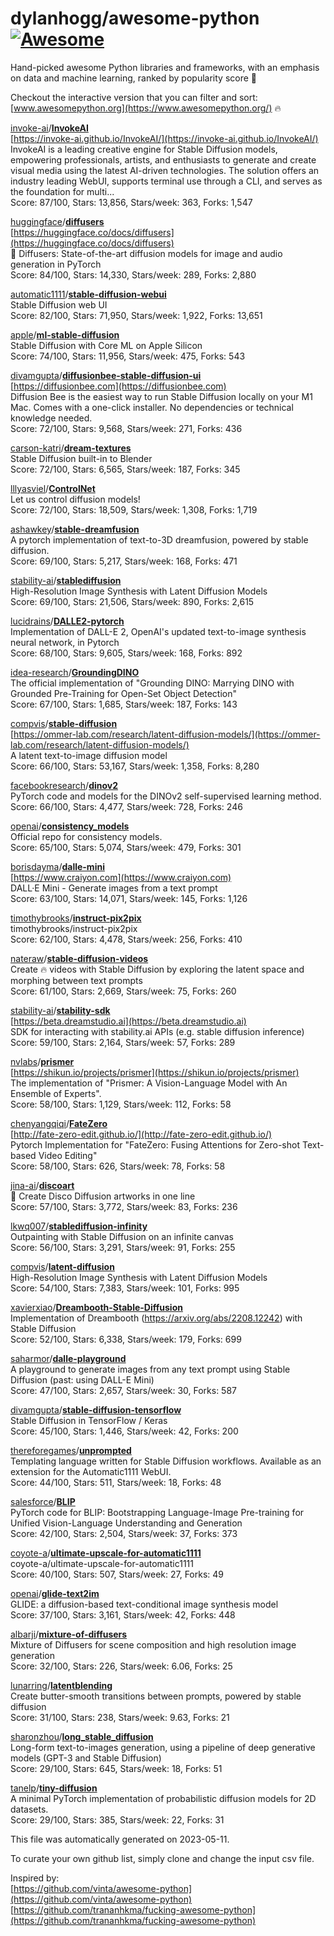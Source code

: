 # dylanhogg/awesome-python  [![Awesome](https://awesome.re/badge.svg)](https://awesome.re)  

Hand-picked awesome Python libraries and frameworks, 
with an emphasis on data and machine learning, ranked by popularity score 🐍  

Checkout the interactive version that you can filter and sort: 
[www.awesomepython.org](https://www.awesomepython.org/) 🔥  


<a href="https://github.com/invoke-ai)">invoke-ai</a>/<b><a href="https://github.com/invoke-ai/invokeai">InvokeAI</a></b>  
[https://invoke-ai.github.io/InvokeAI/](https://invoke-ai.github.io/InvokeAI/)  
InvokeAI is a leading creative engine for Stable Diffusion models, empowering professionals, artists, and enthusiasts to generate and create visual media using the latest AI-driven technologies. The solution offers an industry leading WebUI, supports terminal use through a CLI, and serves as the foundation for multi...  
Score: 87/100, Stars: 13,856, Stars/week: 363, Forks: 1,547  


<a href="https://github.com/huggingface)">huggingface</a>/<b><a href="https://github.com/huggingface/diffusers">diffusers</a></b>  
[https://huggingface.co/docs/diffusers](https://huggingface.co/docs/diffusers)  
🤗 Diffusers: State-of-the-art diffusion models for image and audio generation in PyTorch  
Score: 84/100, Stars: 14,330, Stars/week: 289, Forks: 2,880  


<a href="https://github.com/automatic1111)">automatic1111</a>/<b><a href="https://github.com/automatic1111/stable-diffusion-webui">stable-diffusion-webui</a></b>  
Stable Diffusion web UI  
Score: 82/100, Stars: 71,950, Stars/week: 1,922, Forks: 13,651  


<a href="https://github.com/apple)">apple</a>/<b><a href="https://github.com/apple/ml-stable-diffusion">ml-stable-diffusion</a></b>  
Stable Diffusion with Core ML on Apple Silicon  
Score: 74/100, Stars: 11,956, Stars/week: 475, Forks: 543  


<a href="https://github.com/divamgupta)">divamgupta</a>/<b><a href="https://github.com/divamgupta/diffusionbee-stable-diffusion-ui">diffusionbee-stable-diffusion-ui</a></b>  
[https://diffusionbee.com](https://diffusionbee.com)  
Diffusion Bee is the easiest way to run Stable Diffusion locally on your M1 Mac. Comes with a one-click installer. No dependencies or technical knowledge needed.  
Score: 72/100, Stars: 9,568, Stars/week: 271, Forks: 436  


<a href="https://github.com/carson-katri)">carson-katri</a>/<b><a href="https://github.com/carson-katri/dream-textures">dream-textures</a></b>  
Stable Diffusion built-in to Blender  
Score: 72/100, Stars: 6,565, Stars/week: 187, Forks: 345  


<a href="https://github.com/lllyasviel)">lllyasviel</a>/<b><a href="https://github.com/lllyasviel/controlnet">ControlNet</a></b>  
Let us control diffusion models!  
Score: 72/100, Stars: 18,509, Stars/week: 1,308, Forks: 1,719  


<a href="https://github.com/ashawkey)">ashawkey</a>/<b><a href="https://github.com/ashawkey/stable-dreamfusion">stable-dreamfusion</a></b>  
A pytorch implementation of text-to-3D dreamfusion, powered by stable diffusion.  
Score: 69/100, Stars: 5,217, Stars/week: 168, Forks: 471  


<a href="https://github.com/stability-ai)">stability-ai</a>/<b><a href="https://github.com/stability-ai/stablediffusion">stablediffusion</a></b>  
High-Resolution Image Synthesis with Latent Diffusion Models  
Score: 69/100, Stars: 21,506, Stars/week: 890, Forks: 2,615  


<a href="https://github.com/lucidrains)">lucidrains</a>/<b><a href="https://github.com/lucidrains/dalle2-pytorch">DALLE2-pytorch</a></b>  
Implementation of DALL-E 2, OpenAI's updated text-to-image synthesis neural network,  in Pytorch  
Score: 68/100, Stars: 9,605, Stars/week: 168, Forks: 892  


<a href="https://github.com/idea-research)">idea-research</a>/<b><a href="https://github.com/idea-research/groundingdino">GroundingDINO</a></b>  
The official implementation of "Grounding DINO: Marrying DINO with Grounded Pre-Training for Open-Set Object Detection"  
Score: 67/100, Stars: 1,685, Stars/week: 187, Forks: 143  


<a href="https://github.com/compvis)">compvis</a>/<b><a href="https://github.com/compvis/stable-diffusion">stable-diffusion</a></b>  
[https://ommer-lab.com/research/latent-diffusion-models/](https://ommer-lab.com/research/latent-diffusion-models/)  
A latent text-to-image diffusion model  
Score: 66/100, Stars: 53,167, Stars/week: 1,358, Forks: 8,280  


<a href="https://github.com/facebookresearch)">facebookresearch</a>/<b><a href="https://github.com/facebookresearch/dinov2">dinov2</a></b>  
PyTorch code and models for the DINOv2 self-supervised learning method.  
Score: 66/100, Stars: 4,477, Stars/week: 728, Forks: 246  


<a href="https://github.com/openai)">openai</a>/<b><a href="https://github.com/openai/consistency_models">consistency_models</a></b>  
Official repo for consistency models.  
Score: 65/100, Stars: 5,074, Stars/week: 479, Forks: 301  


<a href="https://github.com/borisdayma)">borisdayma</a>/<b><a href="https://github.com/borisdayma/dalle-mini">dalle-mini</a></b>  
[https://www.craiyon.com](https://www.craiyon.com)  
DALL·E Mini - Generate images from a text prompt  
Score: 63/100, Stars: 14,071, Stars/week: 145, Forks: 1,126  


<a href="https://github.com/timothybrooks)">timothybrooks</a>/<b><a href="https://github.com/timothybrooks/instruct-pix2pix">instruct-pix2pix</a></b>  
timothybrooks/instruct-pix2pix  
Score: 62/100, Stars: 4,478, Stars/week: 256, Forks: 410  


<a href="https://github.com/nateraw)">nateraw</a>/<b><a href="https://github.com/nateraw/stable-diffusion-videos">stable-diffusion-videos</a></b>  
Create 🔥 videos with Stable Diffusion by exploring the latent space and morphing between text prompts  
Score: 61/100, Stars: 2,669, Stars/week: 75, Forks: 260  


<a href="https://github.com/stability-ai)">stability-ai</a>/<b><a href="https://github.com/stability-ai/stability-sdk">stability-sdk</a></b>  
[https://beta.dreamstudio.ai](https://beta.dreamstudio.ai)  
SDK for interacting with stability.ai APIs (e.g. stable diffusion inference)  
Score: 59/100, Stars: 2,164, Stars/week: 57, Forks: 289  


<a href="https://github.com/nvlabs)">nvlabs</a>/<b><a href="https://github.com/nvlabs/prismer">prismer</a></b>  
[https://shikun.io/projects/prismer](https://shikun.io/projects/prismer)  
The implementation of "Prismer: A Vision-Language Model with An Ensemble of Experts".  
Score: 58/100, Stars: 1,129, Stars/week: 112, Forks: 58  


<a href="https://github.com/chenyangqiqi)">chenyangqiqi</a>/<b><a href="https://github.com/chenyangqiqi/fatezero">FateZero</a></b>  
[http://fate-zero-edit.github.io/](http://fate-zero-edit.github.io/)  
Pytorch Implementation for "FateZero: Fusing Attentions for Zero-shot Text-based Video Editing"  
Score: 58/100, Stars: 626, Stars/week: 78, Forks: 58  


<a href="https://github.com/jina-ai)">jina-ai</a>/<b><a href="https://github.com/jina-ai/discoart">discoart</a></b>  
🪩 Create Disco Diffusion artworks in one line  
Score: 57/100, Stars: 3,772, Stars/week: 83, Forks: 236  


<a href="https://github.com/lkwq007)">lkwq007</a>/<b><a href="https://github.com/lkwq007/stablediffusion-infinity">stablediffusion-infinity</a></b>  
Outpainting with Stable Diffusion on an infinite canvas  
Score: 56/100, Stars: 3,291, Stars/week: 91, Forks: 255  


<a href="https://github.com/compvis)">compvis</a>/<b><a href="https://github.com/compvis/latent-diffusion">latent-diffusion</a></b>  
High-Resolution Image Synthesis with Latent Diffusion Models  
Score: 54/100, Stars: 7,383, Stars/week: 101, Forks: 995  


<a href="https://github.com/xavierxiao)">xavierxiao</a>/<b><a href="https://github.com/xavierxiao/dreambooth-stable-diffusion">Dreambooth-Stable-Diffusion</a></b>  
Implementation of Dreambooth (https://arxiv.org/abs/2208.12242) with Stable Diffusion  
Score: 52/100, Stars: 6,338, Stars/week: 179, Forks: 699  


<a href="https://github.com/saharmor)">saharmor</a>/<b><a href="https://github.com/saharmor/dalle-playground">dalle-playground</a></b>  
A playground to generate images from any text prompt using Stable Diffusion (past: using DALL-E Mini)  
Score: 47/100, Stars: 2,657, Stars/week: 30, Forks: 587  


<a href="https://github.com/divamgupta)">divamgupta</a>/<b><a href="https://github.com/divamgupta/stable-diffusion-tensorflow">stable-diffusion-tensorflow</a></b>  
Stable Diffusion in TensorFlow / Keras  
Score: 45/100, Stars: 1,446, Stars/week: 42, Forks: 200  


<a href="https://github.com/thereforegames)">thereforegames</a>/<b><a href="https://github.com/thereforegames/unprompted">unprompted</a></b>  
Templating language written for Stable Diffusion workflows. Available as an extension for the Automatic1111 WebUI.  
Score: 44/100, Stars: 511, Stars/week: 18, Forks: 48  


<a href="https://github.com/salesforce)">salesforce</a>/<b><a href="https://github.com/salesforce/blip">BLIP</a></b>  
PyTorch code for BLIP: Bootstrapping Language-Image Pre-training for Unified Vision-Language Understanding and Generation    
Score: 42/100, Stars: 2,504, Stars/week: 37, Forks: 373  


<a href="https://github.com/coyote-a)">coyote-a</a>/<b><a href="https://github.com/coyote-a/ultimate-upscale-for-automatic1111">ultimate-upscale-for-automatic1111</a></b>  
coyote-a/ultimate-upscale-for-automatic1111  
Score: 40/100, Stars: 507, Stars/week: 27, Forks: 49  


<a href="https://github.com/openai)">openai</a>/<b><a href="https://github.com/openai/glide-text2im">glide-text2im</a></b>  
GLIDE: a diffusion-based text-conditional image synthesis model  
Score: 37/100, Stars: 3,161, Stars/week: 42, Forks: 448  


<a href="https://github.com/albarji)">albarji</a>/<b><a href="https://github.com/albarji/mixture-of-diffusers">mixture-of-diffusers</a></b>  
Mixture of Diffusers for scene composition and high resolution image generation  
Score: 32/100, Stars: 226, Stars/week: 6.06, Forks: 25  


<a href="https://github.com/lunarring)">lunarring</a>/<b><a href="https://github.com/lunarring/latentblending">latentblending</a></b>  
Create butter-smooth transitions between prompts, powered by stable diffusion  
Score: 31/100, Stars: 238, Stars/week: 9.63, Forks: 21  


<a href="https://github.com/sharonzhou)">sharonzhou</a>/<b><a href="https://github.com/sharonzhou/long_stable_diffusion">long_stable_diffusion</a></b>  
Long-form text-to-images generation, using a pipeline of deep generative models (GPT-3 and Stable Diffusion)  
Score: 29/100, Stars: 645, Stars/week: 18, Forks: 51  


<a href="https://github.com/tanelp)">tanelp</a>/<b><a href="https://github.com/tanelp/tiny-diffusion">tiny-diffusion</a></b>  
A minimal PyTorch implementation of probabilistic diffusion models for 2D datasets.  
Score: 29/100, Stars: 385, Stars/week: 22, Forks: 31  


This file was automatically generated on 2023-05-11.  

To curate your own github list, simply clone and change the input csv file.  

Inspired by:  
[https://github.com/vinta/awesome-python](https://github.com/vinta/awesome-python)  
[https://github.com/trananhkma/fucking-awesome-python](https://github.com/trananhkma/fucking-awesome-python)  